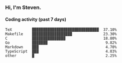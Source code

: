 ### Hi, I'm Steven.

#### Coding activity (past 7 days)
```
TeX         ▓▓▓▓▓▓▓▓▓▓▓▓▓▓▓▓▓▓▓▓▓▓▓▓▓▓▓▓▓▓  37.10%
Makefile    ▓▓▓▓▓▓▓▓▓▓▓▓▓▓▓▓▓▓              23.30%
C           ▓▓▓▓▓▓▓▓▓▓▓▓▓▓▓                 18.80%
Go          ▓▓▓▓▓▓▓                          9.82%
Markdown    ▓▓▓                              4.70%
TypeScript  ▓▓▓                              4.03%
other       ▓                                2.25%
```

